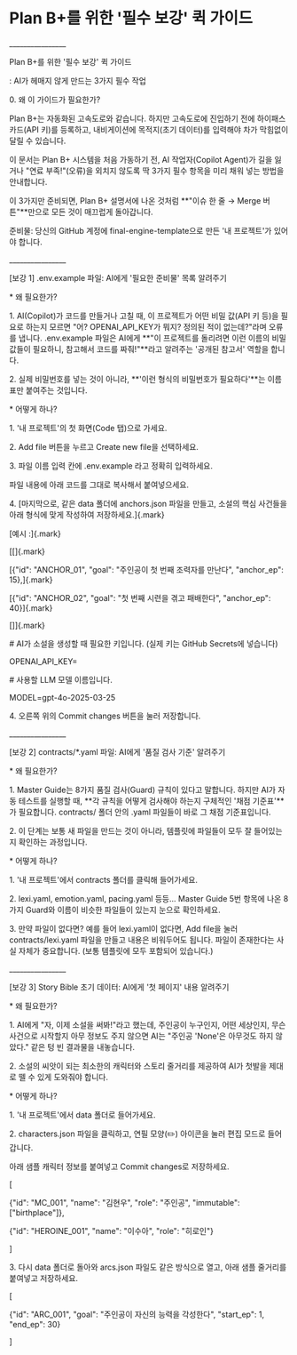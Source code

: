 # **Plan B+를 위한 \'필수 보강\' 퀵 가이드**

\_\_\_\_\_\_\_\_\_\_\_\_\_\_\_\_

Plan B+를 위한 \'필수 보강\' 퀵 가이드

: AI가 헤매지 않게 만드는 3가지 필수 작업

0\. 왜 이 가이드가 필요한가?

Plan B+는 자동화된 고속도로와 같습니다. 하지만 고속도로에 진입하기 전에
하이패스 카드(API 키)를 등록하고, 내비게이션에 목적지(초기 데이터)를
입력해야 차가 막힘없이 달릴 수 있습니다.

이 문서는 Plan B+ 시스템을 처음 가동하기 전, AI 작업자(Copilot Agent)가
길을 잃거나 \"연료 부족!\"(오류)을 외치지 않도록 딱 3가지 필수 항목을
미리 채워 넣는 방법을 안내합니다.

이 3가지만 준비되면, Plan B+ 설명서에 나온 것처럼 \*\*\"이슈 한 줄 →
Merge 버튼\"\*\*만으로 모든 것이 매끄럽게 돌아갑니다.

준비물: 당신의 GitHub 계정에 final-engine-template으로 만든 \'내
프로젝트\'가 있어야 합니다.

\_\_\_\_\_\_\_\_\_\_\_\_\_\_\_\_

\[보강 1\] .env.example 파일: AI에게 \'필요한 준비물\' 목록 알려주기

\* 왜 필요한가?

1\. AI(Copilot)가 코드를 만들거나 고칠 때, 이 프로젝트가 어떤 비밀
값(API 키 등)을 필요로 하는지 모르면 \"어? OPENAI_API_KEY가 뭐지? 정의된
적이 없는데?\"라며 오류를 냅니다. .env.example 파일은 AI에게 \*\*\"이
프로젝트를 돌리려면 이런 이름의 비밀 값들이 필요하니, 참고해서 코드를
짜줘!\"\*\*라고 알려주는 \'공개된 참고서\' 역할을 합니다.

2\. 실제 비밀번호를 넣는 것이 아니라, \*\*\'이런 형식의 비밀번호가
필요하다\'\*\*는 이름표만 붙여주는 것입니다.

\* 어떻게 하나?

1\. \'내 프로젝트\'의 첫 화면(Code 탭)으로 가세요.

2\. Add file 버튼을 누르고 Create new file을 선택하세요.

3\. 파일 이름 입력 칸에 .env.example 라고 정확히 입력하세요.

파일 내용에 아래 코드를 그대로 복사해서 붙여넣으세요.

4\. [마지막으로, 같은 data 폴더에 anchors.json 파일을 만들고, 소설의
핵심 사건들을 아래 형식에 맞게 작성하여 저장하세요.]{.mark}

[예시 :]{.mark}

[\[]{.mark}

[{\"id\": \"ANCHOR_01\", \"goal\": \"주인공이 첫 번째 조력자를 만난다\",
\"anchor_ep\": 15},]{.mark}

[{\"id\": \"ANCHOR_02\", \"goal\": \"첫 번째 시련을 겪고 패배한다\",
\"anchor_ep\": 40}]{.mark}

[\]]{.mark}

\# AI가 소설을 생성할 때 필요한 키입니다. (실제 키는 GitHub Secrets에
넣습니다)

OPENAI_API_KEY=

\# 사용할 LLM 모델 이름입니다.

MODEL=gpt-4o-2025-03-25

4\. 오른쪽 위의 Commit changes 버튼을 눌러 저장합니다.

\_\_\_\_\_\_\_\_\_\_\_\_\_\_\_\_

\[보강 2\] contracts/\*.yaml 파일: AI에게 \'품질 검사 기준\' 알려주기

\* 왜 필요한가?

1\. Master Guide는 8가지 품질 검사(Guard) 규칙이 있다고 말합니다. 하지만
AI가 자동 테스트를 실행할 때, \*\*각 규칙을 어떻게 검사해야 하는지
구체적인 \'채점 기준표\'\*\*가 필요합니다. contracts/ 폴더 안의 .yaml
파일들이 바로 그 채점 기준표입니다.

2\. 이 단계는 보통 새 파일을 만드는 것이 아니라, 템플릿에 파일들이 모두
잘 들어있는지 확인하는 과정입니다.

\* 어떻게 하나?

1\. \'내 프로젝트\'에서 contracts 폴더를 클릭해 들어가세요.

2\. lexi.yaml, emotion.yaml, pacing.yaml 등등\... Master Guide 5번
항목에 나온 8가지 Guard와 이름이 비슷한 파일들이 있는지 눈으로
확인하세요.

3\. 만약 파일이 없다면? 예를 들어 lexi.yaml이 없다면, Add file을 눌러
contracts/lexi.yaml 파일을 만들고 내용은 비워두어도 됩니다. 파일이
존재한다는 사실 자체가 중요합니다. (보통 템플릿에 모두 포함되어
있습니다.)

\_\_\_\_\_\_\_\_\_\_\_\_\_\_\_\_

\[보강 3\] Story Bible 초기 데이터: AI에게 \'첫 페이지\' 내용 알려주기

\* 왜 필요한가?

1\. AI에게 \"자, 이제 소설을 써봐!\"라고 했는데, 주인공이 누구인지, 어떤
세상인지, 무슨 사건으로 시작할지 아무 정보도 주지 않으면 AI는 \"주인공
\'None\'은 아무것도 하지 않았다.\" 같은 텅 빈 결과물을 내놓습니다.

2\. 소설의 씨앗이 되는 최소한의 캐릭터와 스토리 줄거리를 제공하여 AI가
첫발을 제대로 뗄 수 있게 도와줘야 합니다.

\* 어떻게 하나?

1\. \'내 프로젝트\'에서 data 폴더로 들어가세요.

2\. characters.json 파일을 클릭하고, 연필 모양(✏️) 아이콘을 눌러 편집
모드로 들어갑니다.

아래 샘플 캐릭터 정보를 붙여넣고 Commit changes로 저장하세요.

\[

{\"id\": \"MC_001\", \"name\": \"김현우\", \"role\": \"주인공\",
\"immutable\": \[\"birthplace\"\]},

{\"id\": \"HEROINE_001\", \"name\": \"이수아\", \"role\": \"히로인\"}

\]

3\. 다시 data 폴더로 돌아와 arcs.json 파일도 같은 방식으로 열고, 아래
샘플 줄거리를 붙여넣고 저장하세요.

\[

{\"id\": \"ARC_001\", \"goal\": \"주인공이 자신의 능력을 각성한다\",
\"start_ep\": 1, \"end_ep\": 30}

\]

